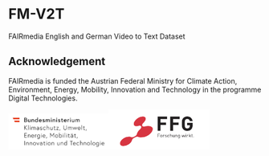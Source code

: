 # FM-V2T
FAIRmedia English and German Video to Text Dataset


## Acknowledgement

FAIRmedia is funded the Austrian Federal Ministry for Climate Action, Environment, Energy, Mobility, Innovation and Technology in the programme Digital Technologies.

<img src="img/BMK_Logo_srgb.png" width="200"/><img src="img/ffg_logo.png" width="200"/>

